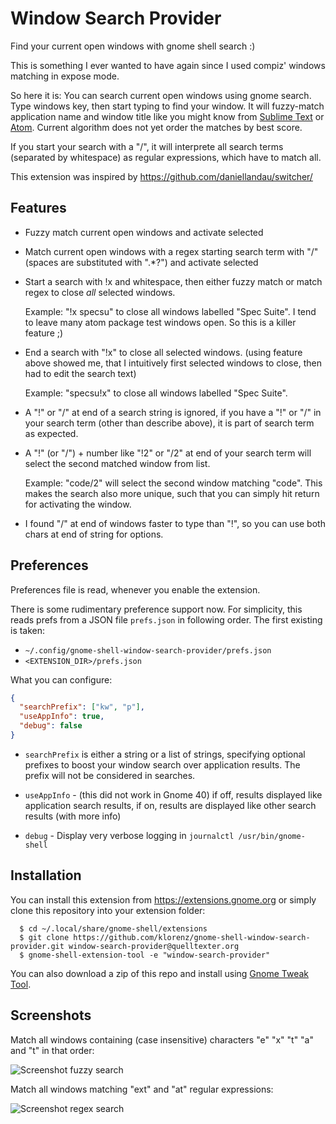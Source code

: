 Window Search Provider
======================

Find your current open windows with gnome shell search :)

This is something I ever wanted to have again since I used compiz' windows
matching in expose mode.

So here it is: You can search current open windows using gnome search.  Type
windows key, then start typing to find your window.  It will fuzzy-match
application name and window title like you might know from
[Sublime Text](http://www.sublimetext.com/) or [Atom](http://atom.io).
Current algorithm does not yet order the matches by best score.

If you start your search with a "/", it will interprete all search terms
(separated by whitespace) as regular expressions, which have to match all.

This extension was inspired by https://github.com/daniellandau/switcher/


Features
--------

- Fuzzy match current open windows and activate selected

- Match current open windows with a regex starting search term with "/"
  (spaces are substituted with ".*?") and activate selected

- Start a search with !x and whitespace, then either fuzzy match or match
  regex to close *all* selected windows.

  Example: "!x specsu" to close all windows labelled "Spec Suite".  I
  tend to leave many atom package test windows open.  So this is a killer
  feature ;)

- End a search with "!x" to close all selected windows.  (using feature
  above showed me, that I intuitively first selected windows to close,
  then had to edit the search text)

  Example: "specsu!x" to close all windows labelled "Spec Suite".

- A "!" or "/" at end of a search string is ignored, if you have a "!" or "/" 
  in your search term (other than describe above), it is part of search term 
  as expected.

- A "!" (or "/") + number like "!2" or "/2" at end of your search term will 
  select the second matched window from list.

  Example: "code/2" will select the second window matching "code".  This makes 
  the search also more unique, such that you can simply hit return for
  activating the window.

- I found "/" at end of windows faster to type than "!", so you can use both
  chars at end of string for options.

Preferences
-----------

Preferences file is read, whenever you enable the extension.

There is some rudimentary preference support now.  For simplicity, this reads
prefs from a JSON file `prefs.json` in following order.  The first existing is
taken:

- `~/.config/gnome-shell-window-search-provider/prefs.json`
- `<EXTENSION_DIR>/prefs.json`

What you can configure:

```json
{
  "searchPrefix": ["kw", "p"],
  "useAppInfo": true,
  "debug": false
}
```

- `searchPrefix` is either a string or a list of strings, specifying optional
  prefixes to boost your window search over application results.  The prefix
  will not be considered in searches.

- `useAppInfo` - (this did not work in Gnome 40) if off, results displayed like
  application search results, if on, results are displayed like other search results
  (with more info)

- `debug` - Display very verbose logging in `journalctl /usr/bin/gnome-shell`

Installation
------------

You can install this extension from https://extensions.gnome.org or simply
clone this repository into your extension folder:
```
  $ cd ~/.local/share/gnome-shell/extensions
  $ git clone https://github.com/klorenz/gnome-shell-window-search-provider.git window-search-provider@quelltexter.org
  $ gnome-shell-extension-tool -e "window-search-provider"
```

You can also download a zip of this repo and install using [Gnome Tweak Tool](https://wiki.gnome.org/Apps/GnomeTweakTool).


Screenshots
-----------

Match all windows containing (case insensitive) characters "e" "x" "t" "a" and "t" in that order:

![Screenshot fuzzy search](https://github.com/klorenz/gnome-shell-window-search-provider/blob/master/window-search-provider-fuzzy.png)

Match all windows matching "ext" and "at" regular expressions:

![Screenshot regex search](https://github.com/klorenz/gnome-shell-window-search-provider/blob/master/window-search-provider-regex.png)
